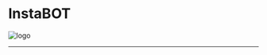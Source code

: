 # InstaBOT

![logo](https://cloud.githubusercontent.com/assets/1809268/15931032/2792427e-2e56-11e6-831e-ffab238cc4a2.png)

---

